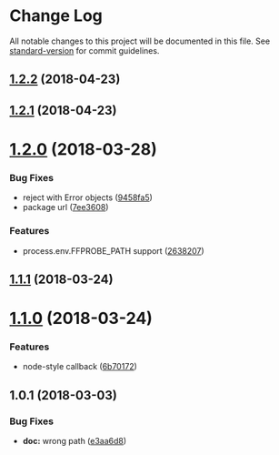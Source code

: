 # Change Log

All notable changes to this project will be documented in this file. See [standard-version](https://github.com/conventional-changelog/standard-version) for commit guidelines.

<a name="1.2.2"></a>
## [1.2.2](https://github.com/kukhariev/ffprobe/compare/v1.2.1...v1.2.2) (2018-04-23)



<a name="1.2.1"></a>
## [1.2.1](https://github.com/kukhariev/ffprobe/compare/v1.2.0...v1.2.1) (2018-04-23)



<a name="1.2.0"></a>
# [1.2.0](https://github.com/kukhariev/ffprobe/compare/v1.1.1...v1.2.0) (2018-03-28)


### Bug Fixes

*  reject with Error objects ([9458fa5](https://github.com/kukhariev/ffprobe/commit/9458fa5))
* package url ([7ee3608](https://github.com/kukhariev/ffprobe/commit/7ee3608))


### Features

* process.env.FFPROBE_PATH support ([2638207](https://github.com/kukhariev/ffprobe/commit/2638207))



<a name="1.1.1"></a>
## [1.1.1](https://github.com/kukhariev/ffprobe/compare/v1.1.0...v1.1.1) (2018-03-24)



<a name="1.1.0"></a>
# [1.1.0](https://github.com/kukhariev/ffprobe/compare/v1.0.1...v1.1.0) (2018-03-24)


### Features

* node-style callback ([6b70172](https://github.com/kukhariev/ffprobe/commit/6b70172))



<a name="1.0.1"></a>
## 1.0.1 (2018-03-03)


### Bug Fixes

* **doc:** wrong path ([e3aa6d8](https://github.com/kukhariev/ffprobe/commit/e3aa6d8))
